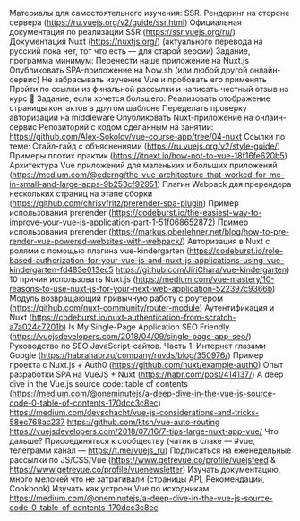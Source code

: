 Материалы для самостоятельного изучения:
SSR. Рендеринг на стороне сервера (https://ru.vuejs.org/v2/guide/ssr.html)
Официальная документация по реализации SSR (https://ssr.vuejs.org/ru/)
Документация Nuxt (https://nuxtjs.org/) (актуального перевода на русский пока нет, тот что есть — для старой версии)
Задание, программа минимум:
Перенести наше приложение на Nuxt.js
Опубликовать SPA-приложение на Now.sh (или любой другой онлайн-сервис)
Не забрасывать изучение Vue и пробовать его применять
Пройти по ссылки из финальной рассылки и написать честный отзыв на курс :slightly_smiling_face:
Задание, если хочется большего:
Реализовать отображение страницы контактов в другом шаблоне
Переделать проверку авторизации на middleware
Опубликовать Nuxt-приложение на онлайн-сервис
Репозиторий с кодом сделанным на занятии:
https://github.com/Alex-Sokolov/vue-course-app/tree/04-nuxt
Ссылки по теме:
Стайл-гайд с объяснениями (https://ru.vuejs.org/v2/style-guide/)
Примеры плохих практик (https://itnext.io/how-not-to-vue-18f16fe620b5)
Архитектура Vue приложений для маленьких и больших приложений (https://medium.com/@ederng/the-vue-architecture-that-worked-for-me-in-small-and-large-apps-9b253cf92951)
Плагин Webpack для пререндера нескольких страниц на этапе сборки (https://github.com/chrisvfritz/prerender-spa-plugin)
Пример использования prerender (https://codeburst.io/the-easiest-way-to-improve-your-vue-js-application-part-1-51f068652872)
Пример использования prerender (https://markus.oberlehner.net/blog/how-to-pre-render-vue-powered-websites-with-webpack/)
Авторизация в Nuxt с ролями с помощью плагина vue-kindergarten (https://codeburst.io/role-based-authorization-for-your-vue-js-and-nuxt-js-applications-using-vue-kindergarten-fd483e013ec5
https://github.com/JiriChara/vue-kindergarten)
10 причин использовать Nuxt.js (https://medium.com/vue-mastery/10-reasons-to-use-nuxt-js-for-your-next-web-application-522397c9366b)
Модуль возвращающий привычную работу с роутером (https://github.com/nuxt-community/router-module)
Аутентификация и Nuxt (https://codeburst.io/nuxt-authentication-from-scratch-a7a024c7201b)
Is My Single-Page Application SEO Friendly (https://vuejsdevelopers.com/2018/04/09/single-page-app-seo/)
Руководство по SEO JavaScript-сайтов. Часть 1. Интернет глазами Google (https://habrahabr.ru/company/ruvds/blog/350976/)
Пример проекта с Nuxt.js + Auth0 (https://github.com/nuxt/example-auth0)
Опыт разработки SPA на VueJS + Nuxt (https://habr.com/post/414137/)
A deep dive in the Vue.js source code: table of contents (https://medium.com/@oneminutejs/a-deep-dive-in-the-vue-js-source-code-0-table-of-contents-170dcc3c8ec)
https://medium.com/devschacht/vue-js-considerations-and-tricks-58ec768ac237
https://github.com/ktsn/vue-auto-routing
https://vuejsdevelopers.com/2018/07/16/7-tips-large-nuxt-app-vue/
Что дальше?
Присоединяться к сообществу (чатик в слаке — #vue, телеграмм канал — https://t.me/vuejs_ru)
Подписаться на еженедельные рассылки по JS/CSS/Vue (https://www.getrevue.co/profile/vuejsfeed & https://www.getrevue.co/profile/vuenewsletter)
Изучать документацию, много мелочей что не затрагивали (страницы API, Рекомендации, Cookbook)
Изучать как устроен Vue по исходникам: https://medium.com/@oneminutejs/a-deep-dive-in-the-vue-js-source-code-0-table-of-contents-170dcc3c8ec